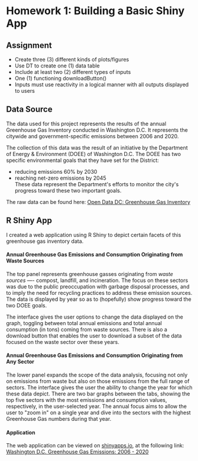 # Homework 1: Building a Basic Shiny App


## Assignment
* Create three (3) different kinds of plots/figures 
* Use DT to create one (1) data table
* Include at least two (2) different types of inputs
* One (1) functioning downloadButton() 
* Inputs must use reactivity in a logical manner with all outputs displayed to users

## Data Source

The data used for this project represents the results of the annual Greenhouse Gas Inventory conducted in Washington D.C. It represents the citywide and government-specific emissions between 2006 and 2020. 

The collection of this data was the result of an initiative by the Department of Energy & Environment (DOEE) of Washington D.C. The DOEE has two specific environmental goals that they have set for the District: 
* reducing emissions 60% by 2030 
* reaching net-zero emissions by 2045
<br> These data represent the Department's efforts to monitor the city's progress toward these two important goals. 

The raw data can be found here: [Open Data DC: Greenhouse Gas Inventory](https://opendata.dc.gov/datasets/DCGIS::greenhouse-gas-inventory/about)

## R Shiny App

I created a web application using R Shiny to depict certain facets of this greenhouse gas inventory data. 

#### Annual Greenhouse Gas Emissions and Consumption Originating from Waste Sources
The top panel represents greenhouse gasses originating from *waste sources* —- compost, landfill, and incineration. The focus on these sectors was due to the public preoccupation with garbage disposal processes, and to imply the need for recycling practices to address these emission sources. The data is displayed by year so as to (hopefully) show progress toward the two DOEE goals.

The interface gives the user options to change the data displayed on the graph, toggling between total annual emissions and total annual consumption (in tons) coming from waste sources. There is also a download button that enables the user to download a subset of the data focused on the waste sector over these years. 

#### Annual Greenhouse Gas Emissions and Consumption Originating from Any Sector
The lower panel expands the scope of the data analysis, focusing not only on emissions from waste but also on those emissions from the full range of sectors. The interface gives the user the ability to change the year for which these data depict. There are two bar graphs between the tabs, showing the top five sectors with the most emissions and consumption values, respectively, in the user-selected year. The annual focus aims to allow the user to "zoom in" on a single year and dive into the sectors with the highest Greenhouse Gas numbers during that year.

#### Application
The web application can be viewed on <ins>shinyapps.io</ins>, at the following link: [Washington D.C. Greenhouse Gas Emissions: 2006 - 2020](https://7bewzr-caroline-sabin.shinyapps.io/CSabin_Greenhouse_Gas_Inventory/)


